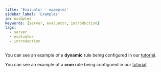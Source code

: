 ```yaml
---
title: 'Evaluator - examples'
sidebar_label: 'Examples'
id: examples
keywords: [server, evaluator, introduction]
tags:
  - server
  - evaluator
  - introduction
---
```



You can see an example of a **dynamic** rule being configured in our [tutorial](/getting-started/go-to-the-next-level/setting-genesis-evaluator-rules/#dynamic-rules-conditional-rules).

You can see an example of a **cron** rule being configured in our [tutorial](/getting-started/go-to-the-next-level/setting-genesis-evaluator-rules/#static-rules-cron-rules).
